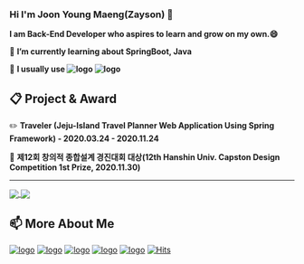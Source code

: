 ### Hi I'm Joon Young Maeng(Zayson) 👋

**I am Back-End Developer who aspires to learn and grow on my own.😄**

🌱 **I’m currently learning about SpringBoot, Java**

📌 **I usually use ![logo](https://img.shields.io/badge/Language-Java_8-007396?style=flat&logo=java&logoColor=white) ![logo](https://img.shields.io/badge/Framework-SpringFramework_5.0.7-6DB33F?style=flat&logo=spring&logoColor=white)**

## 📋 Project & Award

✏️ **Traveler (Jeju-Island Travel Planner Web Application Using Spring Framework) - 2020.03.24 - 2020.11.24**

🏅 **제12회 창의적 종합설계 경진대회 대상(12th Hanshin Univ. Capston Design Competition 1st Prize, 2020.11.30)**  

---
<a href="https://github.com/jymaeng95/github-readme-stats">
  <img align="center" src="https://github-readme-stats.vercel.app/api?username=jymaeng95&show_icons=true&theme=tokyonight" />
</a>
<a href="https://github.com/jymaeng95/convoychat">
  <img align="center" src="https://github-readme-stats.vercel.app/api/top-langs/?username=jymaeng95&layout=compact&theme=tokyonight" />
</a>

## 📫 More About Me
[![logo](https://img.shields.io/badge/Blog-Zayson's_Develope_Diary-007396?style=flat)](https://jymaeng95.github.io) [![logo](https://img.shields.io/badge/Instagram-__zayson-E4405F?style=flat&logo=instagram&logoColor=white)](https://www.instagram.com/__zayson/) [![logo](https://img.shields.io/badge/Mail-jymaeng95@gmail.com-D14836?style=flat&logo=gmail&logoColor=white)](mailto:jymaeng95@gmail.com) [![logo](https://img.shields.io/badge/facebook-JoonYoung_Maeng-1877F2?style=flat&logo=facebook&logoColor=white&)](https://www.facebook.com/profile.php?id=100004769082977) [![logo](https://img.shields.io/badge/GitHub-jymaeng95-181717?style=flat&logo=github&logoColor=white)](https://github.com/jymaeng95) [![Hits](https://hits.seeyoufarm.com/api/count/incr/badge.svg?url=https%3A%2F%2Fgithub.com%2Fjymaeng95&count_bg=%234D9CFC&title_bg=%23F85050&icon=&icon_color=%23E6E6E6&title=hits&edge_flat=false)](https://hits.seeyoufarm.com)

<!--
**jymaeng95/jymaeng95** is a ✨ _special_ ✨ repository because its `README.md` (this file) appears on your GitHub profile.

Here are some ideas to get you started:

- 🔭 I’m currently working on ...
- 🌱 I’m currently learning SpringBoot
- 👯 I’m looking to collaborate on ...
- 🤔 I’m looking for help with ...
- 💬 Ask me about ![click here](
- 📫 How to reach me: ...
- 😄 Pronouns: ...
- ⚡ Fun fact: ...
-->
